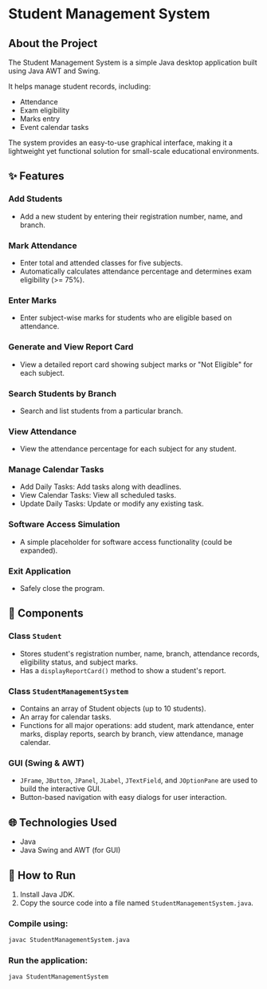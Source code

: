 # Student Management System

## About the Project

The Student Management System is a simple Java desktop application built using Java AWT and Swing.

It helps manage student records, including:
- Attendance
- Exam eligibility
- Marks entry
- Event calendar tasks

The system provides an easy-to-use graphical interface, making it a lightweight yet functional solution for small-scale educational environments.

## ✨ Features

### Add Students
- Add a new student by entering their registration number, name, and branch.

### Mark Attendance
- Enter total and attended classes for five subjects.
- Automatically calculates attendance percentage and determines exam eligibility (>= 75%).

### Enter Marks
- Enter subject-wise marks for students who are eligible based on attendance.

### Generate and View Report Card
- View a detailed report card showing subject marks or "Not Eligible" for each subject.

### Search Students by Branch
- Search and list students from a particular branch.

### View Attendance
- View the attendance percentage for each subject for any student.

### Manage Calendar Tasks
- Add Daily Tasks: Add tasks along with deadlines.
- View Calendar Tasks: View all scheduled tasks.
- Update Daily Tasks: Update or modify any existing task.

### Software Access Simulation
- A simple placeholder for software access functionality (could be expanded).

### Exit Application
- Safely close the program.

## 🔧 Components

### Class `Student`
- Stores student's registration number, name, branch, attendance records, eligibility status, and subject marks.
- Has a `displayReportCard()` method to show a student's report.

### Class `StudentManagementSystem`
- Contains an array of Student objects (up to 10 students).
- An array for calendar tasks.
- Functions for all major operations: add student, mark attendance, enter marks, display reports, search by branch, view attendance, manage calendar.

### GUI (Swing & AWT)
- `JFrame`, `JButton`, `JPanel`, `JLabel`, `JTextField`, and `JOptionPane` are used to build the interactive GUI.
- Button-based navigation with easy dialogs for user interaction.

## 🌐 Technologies Used
- Java
- Java Swing and AWT (for GUI)

## 🔄 How to Run

1. Install Java JDK.
2. Copy the source code into a file named `StudentManagementSystem.java`.

### Compile using:
```bash
javac StudentManagementSystem.java
```

### Run the application:
```bash
java StudentManagementSystem
